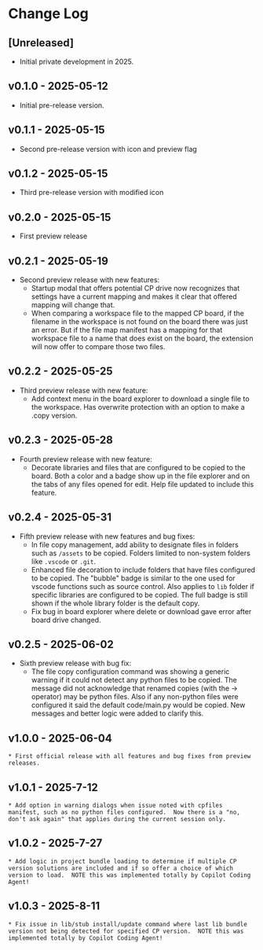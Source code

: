 # Change Log

## [Unreleased]
* Initial private development in 2025.

## v0.1.0 - 2025-05-12
* Initial pre-release version.

## v0.1.1 - 2025-05-15
* Second pre-release version with icon and preview flag

## v0.1.2 - 2025-05-15
* Third pre-release version with modified icon

## v0.2.0 - 2025-05-15
* First preview release

## v0.2.1 - 2025-05-19
* Second preview release with new features: 
    * Startup modal that offers potential CP drive now recognizes that settings have a current mapping and makes it clear that offered mapping will change that.
    * When comparing a workspace file to the mapped CP board, if the filename in the workspace is not found on the board there was just an error.  But if the file map manifest has a mapping for that workspace file to a name that does exist on the board, the extension will now offer to compare those two files.

## v0.2.2 - 2025-05-25
* Third preview release with new feature:
    * Add context menu in the board explorer to download a single file to the workspace.  Has overwrite protection with an option to make a .copy version.

## v0.2.3 - 2025-05-28
* Fourth preview release with new feature:
    * Decorate libraries and files that are configured to be copied to the board.  Both a color and a badge show up in the file explorer and on the tabs of any files opened for edit.  Help file updated to include this feature.

## v0.2.4 - 2025-05-31
* Fifth preview release with new features and bug fixes:
    * In file copy management, add ability to designate files in folders such as `/assets` to be copied.  Folders limited to non-system folders like `.vscode` or `.git`.
    * Enhanced file decoration to include folders that have files configured to be copied.  The "bubble" badge is similar to the one used for vscode functions such as source control.  Also applies to `lib` folder if specific libraries are configured to be copied.  The full badge is still shown if the whole library folder is the default copy.
    * Fix bug in board explorer where delete or download gave error after board drive changed.

## v0.2.5 - 2025-06-02
* Sixth preview release with bug fix:
    * The file copy configuration command was showing a generic warning if it could not detect any python files to be copied.  The message did not acknowledge that renamed copies (with the -> operator) may be python files.  Also if any non-python files were configured it said the default code/main.py would be copied.  New messages and better logic were added to clarify this.
  
## v1.0.0 - 2025-06-04
    * First official release with all features and bug fixes from preview releases.

## v1.0.1 - 2025-7-12
    * Add option in warning dialogs when issue noted with cpfiles manifest, such as no python files configured.  Now there is a "no, don't ask again" that applies during the current session only.

## v1.0.2 - 2025-7-27
    * Add logic in project bundle loading to determine if multiple CP version solutions are included and if so offer a choice of which version to load.  NOTE this was implemented totally by Copilot Coding Agent!

## v1.0.3 - 2025-8-11
    * Fix issue in lib/stub install/update command where last lib bundle version not being detected for specified CP version.  NOTE this was implemented totally by Copilot Coding Agent!
